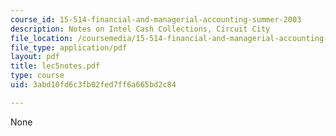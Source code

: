 ```yaml
---
course_id: 15-514-financial-and-managerial-accounting-summer-2003
description: Notes on Intel Cash Collections, Circuit City
file_location: /coursemedia/15-514-financial-and-managerial-accounting-summer-2003/3abd10fd6c3fb02fed7ff6a665bd2c84_lec5notes.pdf
file_type: application/pdf
layout: pdf
title: lec5notes.pdf
type: course
uid: 3abd10fd6c3fb02fed7ff6a665bd2c84

---
```

None
